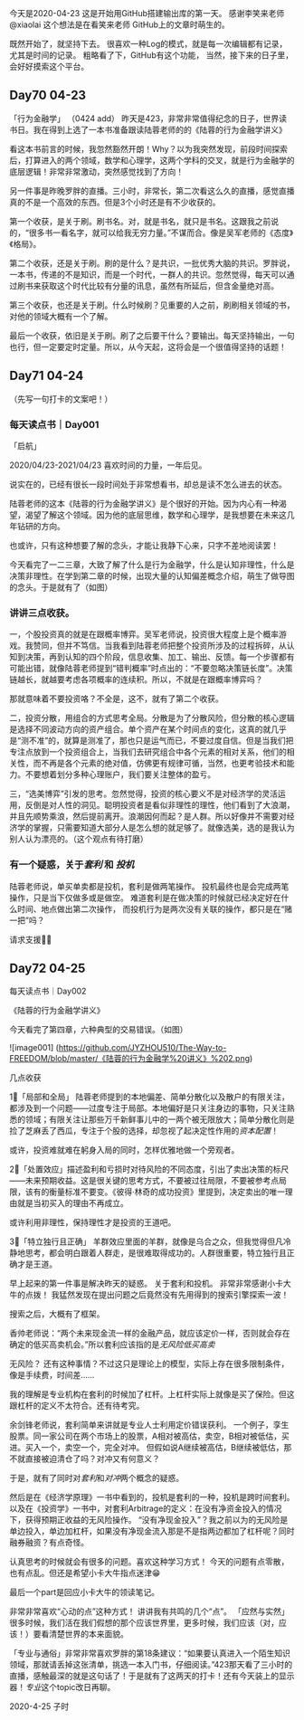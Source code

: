 今天是2020-04-23
这是开始用GitHub搭建输出库的第一天。
感谢李笑来老师@xiaolai
这个想法是在看笑来老师 GitHub上的文章时萌生的。

既然开始了，就坚持下去。
很喜欢一种Log的模式，就是每一次编辑都有记录，尤其是时间的记录。
粗略看了下，GitHub有这个功能，
当然，接下来的日子里，会好好摸索这个平台。

## Day70 04-23
「行为金融学」
（0424 add）
昨天是423，非常非常值得纪念的日子，世界读书日。我在得到上选了一本书准备跟读陆蓉老师的的《陆蓉的行为金融学讲义》

看这本书前言的时候，我忽然豁然开朗！Why？以为我突然发现，前段时间探索后，打算进入的两个领域，数学和心理学，这两个学科的交叉，就是行为金融学的底层逻辑！非常非常激动，突然感觉找到了方向！

另一件事是昨晚罗胖的直播。三小时，非常长，第二次看这么久的直播，感觉直播真的不是一个高效的东西。但是3个小时还是有不少收获的。

第一个收获，是关于刷。刷书名。对，就是书名，就只是书名。这跟我之前说的，“很多书一看名字，就可以给我无穷力量。”不谋而合。像是吴军老师的《态度》《格局》。

第二个收获，还是关于刷。刷的是什么？是共识，一批优秀大脑的共识。罗胖说，一本书，传递的不是知识，而是一个时代，一群人的共识。忽然觉得，每天可以通过刷书来获取这个时代比较有分量的讯息，虽然有所延后，但含金量绝对高。

第三个收获，也还是关于刷。什么时候刷？见重要的人之前，刷刷相关领域的书，对他的领域大概有一个了解。

最后一个收获，依旧是关于刷。刷了之后要干什么？要输出。每天坚持输出，一句也行，但一定要定时定量。所以，从今天起，这将会是一个很值得坚持的话题！


## Day71 04-24

（先写一句打卡的文案吧！）

### 每天读点书｜Day001

「启航」

2020/04/23-2021/04/23
喜欢时间的力量，一年后见。

说实在的，已经有很长一段时间处于非常想看书，却总是读不怎么进去的状态。

陆蓉老师的这本《陆蓉的行为金融学讲义》是个很好的开始。因为内心有一种渴望，渴望了解这个领域。因为他的底层思维，数学和心理学，是我想要在未来这几年钻研的方向。

也或许，只有这种想要了解的念头，才能让我静下心来，只字不差地阅读罢！

今天看完了一二三章，大致了解了什么是行为金融学，什么是认知非理性，什么是决策非理性。在学到第二章的时候，出现大量的认知偏差概念介绍，萌生了做导图的念头。于是就有了（如图）

### 讲讲三点收获。

一，个股投资真的就是在跟概率博弈。吴军老师说，投资很大程度上是个概率游戏。我赞同，但并不笃信。当我看到陆蓉老师把整个投资所涉及的过程拆碎，从认知到决策，再到认知的四个阶段，信息收集、加工、输出、反馈。每一个步骤都有可能出错，就像陆蓉老师提到“错判概率”时点出的：“不要忽略决策链长度”。决策链越长，就越要考虑各项概率的连续积。所以，不就是在跟概率博弈吗？

那就意味着不要投资咯？不全是，这不，就有了第二个收获。

二，投资分散，用组合的方式思考全局。分散是为了分散风险，但分散的核心逻辑是选择不同波动方向的资产组合。单个资产在某个时间点的变化，这真的就几乎是“测不准”的，就算是测准了，那也只是运气而已，不要过度自信。但是当我们把专注点放到一个投资组合上，当我们去研究组合中各个元素的相对关系，他们的相关性，而不再是各个元素的绝对值，仿佛更有规律可循，当然，也更考验技术和能力。不要想着划分多种心理账户，我们要关注整体的盈亏。

三，“选美博弈”引发的思考。忽然觉得，投资的核心要义不是对经济学的灵活运用，反倒是对人性的洞见。聪明投资者是看似非理性的理性，他们看到了大浪潮，并且先顺势乘浪，然后提前离开。浪潮因何而起？是人群。所以好像并不需要对经济学的掌握，只需要知道大部分人是怎么想的就足够了。就像选美，选的是我认为别人认为漂亮的。（这个观点有待打磨）

### 有一个疑惑，关于*套利* 和 *投机*

陆蓉老师说，单买单卖都是投机，套利是做两笔操作。
投机最终也是会完成两笔操作，只是当下仅做多或是做空。
难道套利是在做决策的时候就已经决定好在什么时间、地点做出第二次操作，
而投机行为是两次没有关联的操作，都只是在“赌一把”吗？

请求支援🙋‍♂️

## Day72 04-25

每天读点书｜Day002

《陆蓉的行为金融学讲义》

今天看完了第四章，六种典型的交易错误。（如图）

![image001]
(https://github.com/JYZHOU510/The-Way-to-FREEDOM/blob/master/《陆蓉的行为金融学%20讲义》%202.png)

几点收获

1⃣️「局部和全局」
陆蓉老师提到的本地偏差、简单分散化以及散户的有限关注，都涉及到一个问题——过度专注于局部。本地偏好是只关注身边的事物，只关注熟悉的领域；有限关注让那些万千新鲜事儿中的一两个被无限放大；简单分散化则是捡了芝麻丢了西瓜，专注于个股的选择，却忽视了起决定性作用的*资本配置*！

或许，投资难就难在躬身入局的同时，怎样优雅地做一个旁观者。

2⃣️「处置效应」描述盈利和亏损时对待风险的不同态度，引出了卖出决策的标尺——未来预期收益。这是很关键的思考方式，不要被过往局限，不要被参考点局限，该有的衡量标准不要变。《彼得·林奇的成功投资》里提到，决定卖出的唯一理由就是当初买入的理由不再成立。

或许利用非理性，保持理性才是投资的王道吧。

3⃣️「特立独行且正确」
羊群效应里面的羊群，就像是乌合之众，但我觉得但凡冷静地思考，都会明白跟着人群走，是很难取得成功的。人群很重要，特立独行且正确才是王道。

早上起来的第一件事是解决昨天的疑惑。
关于套利和投机。
非常非常感谢小卡大牛的点拨！
我猛然发现在提出问题之后竟然没有先用得到的搜索引擎探索一波！

搜索之后，大概有了框架。

香帅老师说：“两个未来现金流一样的金融产品，就应该定价一样，否则就会存在确定的低买高卖机会。”所以套利应该指的是*无风险低买高卖*

无风险？
还有这种事情？不过这只是理论上的模型，实际上存在很多限制条件，像是手续费，时间差……

我的理解是专业机构在套利的时候加了杠杆。上杠杆实际上就像是买了保险。但这跟杠杆的定义不太符合。还有待考究。

余剑锋老师说，套利简单来讲就是专业人士利用定价错误获利。
一个例子，孪生股票。同一家公司在两个市场上的股票，A相对被高估，卖空，B相对被低估，买进。买入一个，卖空一个，完全对冲。
但假如说A继续被高估，B继续被低估，那不就直接被迫清仓了吗？对冲又有何意义？

于是，就有了同时对*套利*和*对冲*两个概念的疑惑。

然后是在《经济学原理》一书中看到的，投机是套利的一种，投机是跨时间套利。
以及在《投资学》一书中，对套利Arbitrage的定义：在没有净资金投入的情况下，获得预期正收益的无风险操作。
“没有净现金投入”？我之前以为的无风险是单边投入，单边加杠杆，如果没有净现金流入那是不是指两边都加了杠杆呢？同时融券融资？有点奇怪。

认真思考的时候就会有很多的问题。喜欢这种学习方式！
今天的问题有点零散，也有点乱。但还是希望小卡大牛指点迷津😁


最后一个part是回应小卡大牛的领读笔记。

非常非常喜欢“心动的点”这种方式！
讲讲我有共鸣的几个“点”。
「应然与实然」很多时候，我们活在我们假想的那个应该世界里，更多时候，我们应该（对，应该！）要看清楚世界的本来面貌。

「专业与通俗」非常非常喜欢罗胖的第18条建议：“如果要认真进入一个陌生知识领域，那就请丢掉这张清单，挑选一本入门书，仔细阅读。”423那天看了三小时的直播，感触最深的就是这句话了！于是就有了这两天的打卡！还有今天装上的显示器！*专业*这个topic改日再聊。

2020-4-25 子时
